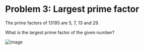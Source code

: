# Problem 3: Largest prime factor

The prime factors of 13195 are 5, 7, 13 and 29.

What is the largest prime factor of the given number?

![image](https://user-images.githubusercontent.com/102738785/222561524-370b25e7-8980-4d1a-a250-ca10469dd57a.png)
